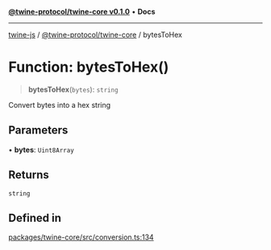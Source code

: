 [**@twine-protocol/twine-core v0.1.0**](../index.md) • **Docs**

***

[twine-js](../../../index.md) / [@twine-protocol/twine-core](../index.md) / bytesToHex

# Function: bytesToHex()

> **bytesToHex**(`bytes`): `string`

Convert bytes into a hex string

## Parameters

• **bytes**: `Uint8Array`

## Returns

`string`

## Defined in

[packages/twine-core/src/conversion.ts:134](https://github.com/twine-protocol/twine-js/blob/fb5041c7a2da4a796f653066248604ca1c5dccc6/packages/twine-core/src/conversion.ts#L134)
